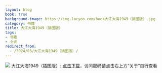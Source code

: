 ```yaml
---
layout: blog
book: true
background-image: https://img.locyoo.com/book大江大海1949（插图版）.jpg
category: 书籍
title: 大江大海1949（插图版）
tags:
- 书籍
- 小说
redirect_from:
  - /2024/03/大江大海1949（插图版）/
---
```

![](https://img.locyoo.com/book大江大海1949（插图版）.jpg)
大江大海1949（插图版）: <a name = "ref1" href="https://url18.ctfile.com/f/50983618-1253396230-687d7c?p=3619">点击下载</a>，访问密码请点击右上方“关于”自行查看